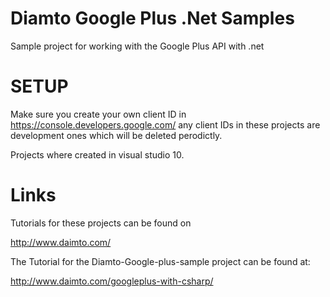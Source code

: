 Diamto Google Plus .Net Samples
=================================

Sample project for working with the Google Plus API with .net




SETUP
=================================

Make sure you create your own client ID in https://console.developers.google.com/ any client IDs in these projects are development ones which will be deleted perodictly.


Projects where created in visual studio 10.  



Links
=================================

Tutorials for these projects can be found on 

http://www.daimto.com/

The Tutorial for the Diamto-Google-plus-sample project can be found at: 

http://www.daimto.com/googleplus-with-csharp/

